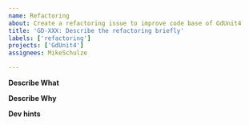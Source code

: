 ```yaml
---
name: Refactoring
about: Create a refactoring issue to improve code base of GdUnit4
title: 'GD-XXX: Describe the refactoring briefly'
labels: ['refactoring']
projects: ['GdUnit4']
assignees: MikeSchulze

---
```


**Describe What**
<!-- A clear and concise description of what the refactoring is.-->

**Describe Why**
<!-- A clear and concise description why the refactoring is need.-->

**Dev hints**
<!-- Add some dev nodes here.-->
